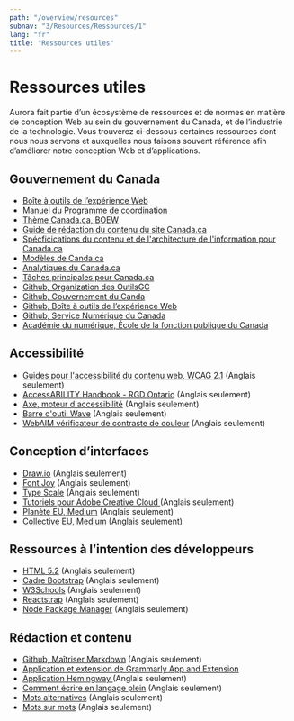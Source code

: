 ```yaml
---
path: "/overview/resources"
subnav: "3/Resources/Ressources/1"
lang: "fr"
title: "Ressources utiles"
---
```


<helmet>
<title> Ressources utiles - Système de conception Aurora  </title>
</helmet>

# Ressources utiles

Aurora fait partie d’un écosystème de ressources et de normes en matière de conception Web au sein du gouvernement du Canada, et de l’industrie de la technologie. Vous trouverez ci-dessous certaines ressources dont nous nous servons et auxquelles nous faisons souvent référence afin d’améliorer notre conception Web et d’applications.

## Gouvernement du Canada

* [Boîte à outils de l’expérience Web](http://wet-boew.github.io/wet-boew/index-fr.html)
* [Manuel du Programme de coordination](https://www.canada.ca/fr/secretariat-conseil-tresor/services/communications-gouvernementales/programme-federal-image-marque/manuel.html)
* [Thème Canada.ca, BOEW](https://github.com/wet-boew/GCWeb)
* [Guide de rédaction du contenu du site Canada.ca](https://www.canada.ca/fr/secretariat-conseil-tresor/services/communications-gouvernementales/guide-redaction-contenu-canada.html)
* [Spécficications du contenu et de l'architecture de l'information pour Canada.ca](https://www.canada.ca/fr/secretariat-conseil-tresor/services/communications-gouvernementales/specifications-contenu-architecture-information-canada.html)
* [Modèles de Canda.ca](https://www.canada.ca/fr/secretariat-conseil-tresor/services/communications-gouvernementales/specifications-contenu-architecture-information-canada/modeles-specifications-detailles.html)
* [Analytiques du Canada.ca](https://www.canada.ca/fr/analytique.html)
* [Tâches principales pour Canada.ca](https://www.canada.ca/fr/gouvernement/a-propos/taches-principales-pour-canada-ca.html)
* [Github, Organization des OutilsGC](https://github.com/gctools-outilsgc)
* [Github, Gouvernement du Canda](https://github.com/canada-ca)
* [Github, Boîte à outils de l’expérience Web](https://github.com/wet-boew)
* [Github, Service Numérique du Canada](https://github.com/cds-snc)
* [Académie du numérique, École de la fonction publique du Canada](https://en.busrides-trajetsenbus.ca/)

## Accessibilité

* [Guides pour l'accessibilité du contenu web, WCAG 2.1](https://www.w3.org/TR/WCAG21/) (Anglais seulement)
* [AccessABILITY Handbook - RGD Ontario](https://www.rgd.ca/database/files/library/RGD_AccessAbility_Handbook.pdf)  (Anglais seulement)
* [Axe, moteur d'accessibilité](https://www.deque.com/axe/) (Anglais seulement)
* [Barre d'outil Wave](https://wave.webaim.org/extension/) (Anglais seulement)
* [WebAIM vérificateur de contraste de couleur](https://webaim.org/resources/contrastchecker/) (Anglais seulement)

## Conception d’interfaces 

* [Draw.io](https://www.draw.io/) (Anglais seulement)
* [Font Joy](https://fontjoy.com/) (Anglais seulement)
* [Type Scale](http://type-scale.com/) (Anglais seulement)
* [Tutoriels pour Adobe Creative Cloud ](https://helpx.adobe.com/ca/creative-cloud/tutorials-explore.html) (Anglais seulement)
* [Planète EU, Medium](https://uxplanet.org/) (Anglais seulement)
* [Collective EU, Medium](https://uxdesign.cc/) (Anglais seulement)

## Ressources à l’intention des développeurs

* [HTML 5.2](https://www.w3.org/TR/html5/) (Anglais seulement)
* [Cadre Bootstrap](https://getbootstrap.com/) (Anglais seulement)
* [W3Schools](https://www.w3schools.com/) (Anglais seulement)
* [Reactstrap](https://reactstrap.github.io/) (Anglais seulement)
* [Node Package Manager](https://www.npmjs.com/) (Anglais seulement)

## Rédaction et contenu

* [Github, Maîtriser Markdown](https://guides.github.com/features/mastering-markdown/)  (Anglais seulement)
* [Application et extension de Grammarly App and Extension](https://app.grammarly.com/)
* [Application Hemingway ](http://www.hemingwayapp.com/) (Anglais seulement)
* [Comment écrire en langage plein](http://plainenglish.co.uk/files/howto.pdf) (Anglais seulement)
* [Mots alternatives](http://plainenglish.co.uk/files/alternative.pdf) (Anglais seulement)
* [Mots sur mots](http://plainenglish.co.uk/files/words_about_words.pdf) (Anglais seulement)







